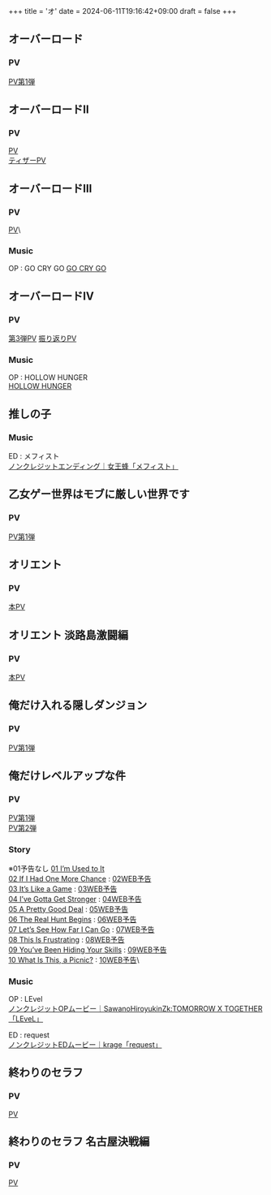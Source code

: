 +++
title = 'オ'
date = 2024-06-11T19:16:42+09:00
draft = false
+++

## オーバーロード

### PV
[PV第1弾](https://www.youtube.com/watch?v=RuNAPPcjDr4)

## オーバーロードⅡ
### PV
[PV](https://www.youtube.com/watch?v=c3Jt_EXwGBc)\
[ティザーPV](https://www.youtube.com/watch?v=p2ksX48PBQY)

  

## オーバーロードⅢ
### PV
[PV](https://www.youtube.com/watch?v=awYU-9jVZxE)\
### Music
OP : GO CRY GO
[GO CRY GO](https://youtu.be/8t3umiPuIQ8?si=CwdXiR8fof-UyJ9t)

## オーバーロードⅣ
### PV
[第3弾PV](https://youtu.be/tNYQjEyTO6s?si=WxIAjEb6GAieSim9)
[振り返りPV](https://youtu.be/w6MkigX6ABs?si=6lBzDAc-tR4u19zi)

### Music
OP : HOLLOW HUNGER\
[HOLLOW HUNGER](https://youtu.be/Tkkp3FhDVxQ?si=dNhUsNTjV6xuJaiI)

  
  
  

## 推しの子

### Music
ED : メフィスト\
[ノンクレジットエンディング｜女王蜂「メフィスト」](https://youtu.be/0saw1cGIl1A?si=jy2sjbrEikg8qvcn)

  
  

## 乙女ゲー世界はモブに厳しい世界です

### PV
[PV第1弾](https://www.youtube.com/watch?v=MWI9DRlSvx8)

## オリエント
### PV
[本PV](https://www.youtube.com/watch?v=DAV19xp-0K0)

## オリエント 淡路島激闘編
### PV
[本PV](https://youtu.be/xAT-scC7tNU?si=DXeQT7SKqj3xz7UU)

## 俺だけ入れる隠しダンジョン
### PV
[PV第1弾](https://www.youtube.com/watch?v=WugNKiiE9bc)

## 俺だけレベルアップな件
### PV
[PV第1弾](https://youtu.be/Bca7dy1Hntc)\
[PV第2弾](https://youtu.be/1kQwjK4rGYg)
### Story
※01予告なし
[01 I’m Used to It](https://sololeveling-anime.net/story/?id=01)\
[02 If I Had One More Chance](https://sololeveling-anime.net/story/?id=02) : [02WEB予告](https://www.youtube.com/watch?v=gOfRw9mmeYk)\
[03 It’s Like a Game](https://sololeveling-anime.net/story/?id=03) : [03WEB予告](https://sololeveling-anime.net/story/?id=03)\
[04 I’ve Gotta Get Stronger](https://sololeveling-anime.net/story/?id=04) : [04WEB予告](https://www.youtube.com/watch?v=I7zEPhqc5jc)\
[05 A Pretty Good Deal](https://sololeveling-anime.net/story/?id=05) : [05WEB予告](https://www.youtube.com/watch?v=jd0PSzskmuQ)\
[06 The Real Hunt Begins](https://sololeveling-anime.net/story/?id=06) : [06WEB予告](https://www.youtube.com/watch?v=XRjG8qk_BNQ)\
[07 Let’s See How Far I Can Go](https://sololeveling-anime.net/story/?id=07) : [07WEB予告](https://www.youtube.com/watch?v=t2YPWrTwdz4)\
[08 This Is Frustrating](https://sololeveling-anime.net/story/?id=08) : [08WEB予告](https://www.youtube.com/watch?v=2ZH8nllmgPo)\
[09 You’ve Been Hiding Your Skills](https://sololeveling-anime.net/story/?id=09) : [09WEB予告](https://www.youtube.com/watch?v=xYUyiP6qd_c)\
[10 What Is This, a Picnic?](https://sololeveling-anime.net/story/?id=10) : [10WEB予告](https://www.youtube.com/watch?v=4Lc7p2W9e4c)\

  

### Music
OP : LEvel\
[ノンクレジットOPムービー｜SawanoHiroyukinZk:TOMORROW X TOGETHER「LEveL」](https://youtu.be/9KBl_UurkEc)

ED : request\
[ノンクレジットEDムービー｜krage「request」](https://youtu.be/HCqVYCNZIrQ)

## 終わりのセラフ
### PV
[PV](https://www.youtube.com/watch?v=_63seZTwaw8)

## 終わりのセラフ 名古屋決戦編
### PV
[PV](https://www.youtube.com/watch?v=8Vf_QfkNe9c)

